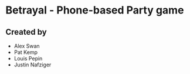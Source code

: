 # Betrayal - Phone-based Party game

## Created by 
* Alex Swan  
* Pat Kemp  
* Louis Pepin  
* Justin Nafziger  